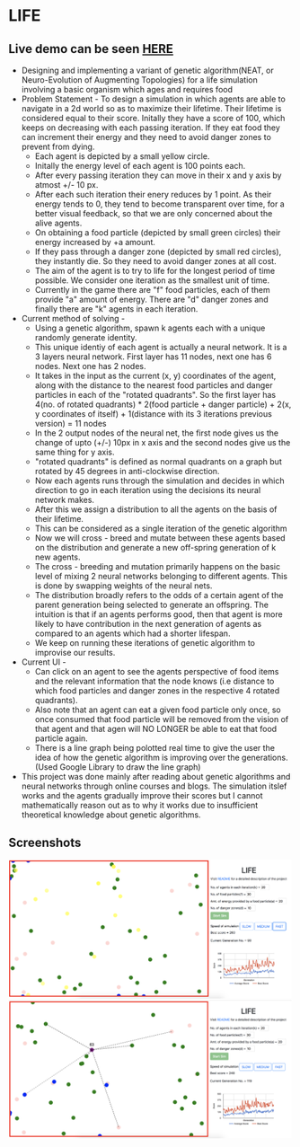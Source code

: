 # LIFE

## Live demo can be seen [HERE](https://cdn.rawgit.com/sidhant007/LIFE/4a9c85ea/index.html)

- Designing and implementing a variant of genetic algorithm(NEAT, or Neuro-Evolution of Augmenting Topologies) for a life simulation involving a basic organism which ages and requires food
- Problem Statement - To design a simulation in which agents are able to navigate in a 2d world so as to maximize their lifetime. Their lifetime is considered equal to their score. Initally they have a score of 100, which keeps on decreasing with each passing iteration. If they eat food they can increment their energy and they need to avoid danger zones to prevent from dying.
  - Each agent is depicted by a small yellow circle.
  - Initally the energy level of each agent is 100 points each.
  - After every passing iteration they can move in their x and y axis by atmost +/- 10 px.
  - After each such iteration their enery reduces by 1 point. As their energy tends to 0, they tend to become transparent over time, for a better visual feedback, so that we are only concerned about the alive agents.
  - On obtaining a food particle (depicted by small green circles) their energy increased by +a amount.
  - If they pass through a danger zone (depicted by small red circles), they instantly die. So they need to avoid danger zones at all cost.
  - The aim of the agent is to try to life for the longest period of time possible. We consider one iteration as the smallest unit of time.
  - Currently in the game there are "f" food particles, each of them provide "a" amount of energy. There are "d" danger zones and finally there are "k" agents in each iteration.
- Current method of solving -
  - Using a genetic algorithm, spawn k agents each with a unique randomly generate identity.
  - This unique identiy of each agent is actually a neural network. It is a 3 layers neural network. First layer has 11 nodes, next one has 6 nodes. Next one has 2 nodes.
  - It takes in the input as the current (x, y) coordinates of the agent, along with the distance to the nearest food particles and danger particles in each of the "rotated quadrants". So the first layer has 4(no. of rotated quadrants) * 2(food particle + danger particle) + 2(x, y coordinates of itself) + 1(distance with its 3 iterations previous version) = 11 nodes
  - In the 2 output nodes of the neural net, the first node gives us the change of upto (+/-) 10px in x axis and the second nodes give us the same thing for y axis.
  - "rotated quadrants" is defined as normal quadrants on a graph but rotated by 45 degrees in anti-clockwise direction.
  - Now each agents runs through the simulation and decides in which direction to go in each iteration using the decisions its neural network makes.
  - After this we assign a distribution to all the agents on the basis of their lifetime.
  - This can be considered as a single iteration of the genetic algorithm
  - Now we will cross - breed and mutate between these agents based on the distribution and generate a new off-spring generation of k new agents.
  - The cross - breeding and mutation primarily happens on the basic level of mixing 2 neural networks belonging to different agents. This is done by swapping weights of the neural nets.
  - The distribution broadly refers to the odds of a certain agent of the parent generation being selected to generate an offspring. The intuition is that if an agents performs good, then that agent is more likely to have contribution in the next generation of agents as compared to an agents which had a shorter lifespan.
  - We keep on running these iterations of genetic algorithm to improvise our results.
- Current UI -
  - Can click on an agent to see the agents perspective of food items and the relevant information that the node knows (i.e distance to which food particles and danger zones in the respective 4 rotated quadrants).
  - Also note that an agent can eat a given food particle only once, so once consumed that food particle will be removed from the vision of that agent and that agen will NO LONGER be able to eat that food particle again.
  - There is a line graph being polotted real time to give the user the idea of how the genetic algorithm is improving over the generations. (Used Google Library to draw the line graph)
- This project was done mainly after reading about genetic algorithms and neural networks through online courses and blogs. The simulation itslef works and the agents gradually improve their scores but I cannot mathematically reason out as to why it works due to insufficient theoretical knowledge about genetic algorithms.

## Screenshots

![screenshot1](https://github.com/sidhant007/LIFE/blob/master/screenshot1.png)
![screenshot2](https://github.com/sidhant007/LIFE/blob/master/screenshot2.png)

